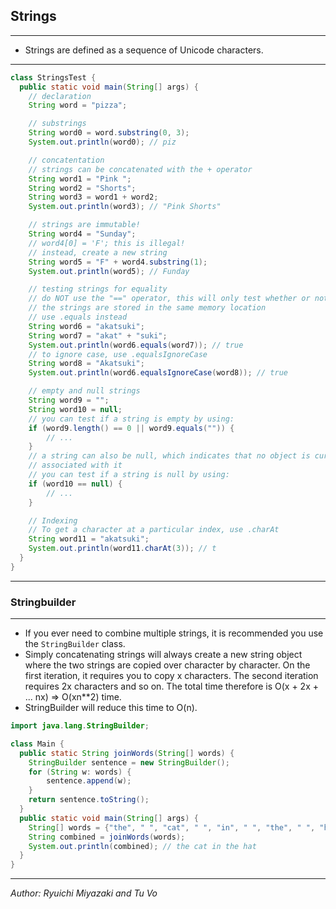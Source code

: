 ## Strings

---

- Strings are defined as a sequence of Unicode characters.

---

```java
class StringsTest {
  public static void main(String[] args) {
    // declaration
    String word = "pizza";

    // substrings
    String word0 = word.substring(0, 3);
    System.out.println(word0); // piz

    // concatentation
    // strings can be concatenated with the + operator
    String word1 = "Pink ";
    String word2 = "Shorts";
    String word3 = word1 + word2;
    System.out.println(word3); // "Pink Shorts"

    // strings are immutable!
    String word4 = "Sunday";
    // word4[0] = 'F'; this is illegal!
    // instead, create a new string
    String word5 = "F" + word4.substring(1);
    System.out.println(word5); // Funday

    // testing strings for equality
    // do NOT use the "==" operator, this will only test whether or not
    // the strings are stored in the same memory location
    // use .equals instead
    String word6 = "akatsuki";
    String word7 = "akat" + "suki";
    System.out.println(word6.equals(word7)); // true
    // to ignore case, use .equalsIgnoreCase
    String word8 = "Akatsuki";
    System.out.println(word6.equalsIgnoreCase(word8)); // true

    // empty and null strings
    String word9 = "";
    String word10 = null;
    // you can test if a string is empty by using:
    if (word9.length() == 0 || word9.equals("")) {
        // ...
    }
    // a string can also be null, which indicates that no object is currently
    // associated with it
    // you can test if a string is null by using:
    if (word10 == null) {
        // ...
    }

    // Indexing
    // To get a character at a particular index, use .charAt
    String word11 = "akatsuki";
    System.out.println(word11.charAt(3)); // t
  }
}
```

---

### Stringbuilder

---

- If you ever need to combine multiple strings, it is recommended you use the `StringBuilder` class.
- Simply concatenating strings will always create a new string object where the two strings are copied over character by character. On the first iteration, it requires you to copy x characters. The second iteration requires 2x characters and so on. The total time therefore is O(x + 2x + ... nx) => O(xn\*\*2) time.
- StringBuilder will reduce this time to O(n).

```java
import java.lang.StringBuilder;

class Main {
  public static String joinWords(String[] words) {
    StringBuilder sentence = new StringBuilder();
    for (String w: words) {
        sentence.append(w);
    }
    return sentence.toString();
  }
  public static void main(String[] args) {
    String[] words = {"the", " ", "cat", " ", "in", " ", "the", " ", "hat"};
    String combined = joinWords(words);
    System.out.println(combined); // the cat in the hat
  }
}
```

---

_Author: Ryuichi Miyazaki and Tu Vo_

